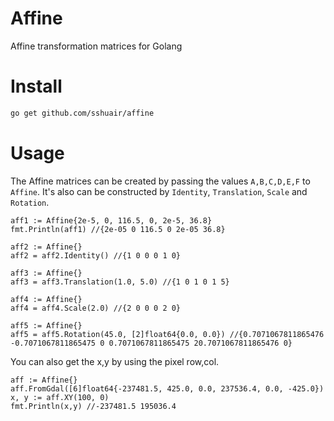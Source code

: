 # Affine
Affine transformation matrices for Golang

# Install
```bash
go get github.com/sshuair/affine
```

# Usage
The Affine matrices can be created by passing the values `A,B,C,D,E,F` to `Affine`.
It's also can be constructed by `Identity`, `Translation`, `Scale` and `Rotation`.

```golang
aff1 := Affine{2e-5, 0, 116.5, 0, 2e-5, 36.8}
fmt.Println(aff1) //{2e-05 0 116.5 0 2e-05 36.8}

aff2 := Affine{}
aff2 = aff2.Identity() //{1 0 0 0 1 0}

aff3 := Affine{}
aff3 = aff3.Translation(1.0, 5.0) //{1 0 1 0 1 5}

aff4 := Affine{}
aff4 = aff4.Scale(2.0) //{2 0 0 0 2 0}

aff5 := Affine{}
aff5 = aff5.Rotation(45.0, [2]float64{0.0, 0.0}) //{0.7071067811865476 -0.7071067811865475 0 0.7071067811865475 20.7071067811865476 0}
```

You can also get the x,y by using the pixel row,col.

```golang
aff := Affine{}
aff.FromGdal([6]float64{-237481.5, 425.0, 0.0, 237536.4, 0.0, -425.0})
x, y := aff.XY(100, 0)
fmt.Println(x,y) //-237481.5 195036.4
```